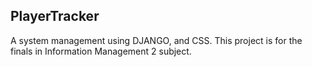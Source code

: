 ## PlayerTracker
A system management using DJANGO, and CSS. This project is for the finals in Information Management 2 subject.
